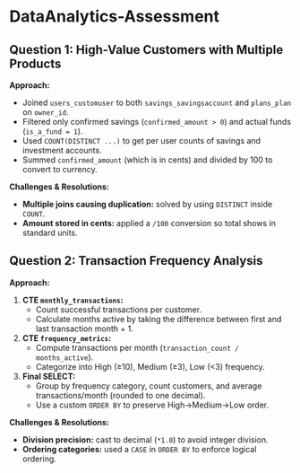 # DataAnalytics-Assessment
## Question 1: High-Value Customers with Multiple Products

**Approach:**  
- Joined `users_customuser` to both `savings_savingsaccount` and `plans_plan` on `owner_id`.  
- Filtered only confirmed savings (`confirmed_amount > 0`) and actual funds (`is_a_fund = 1`).  
- Used `COUNT(DISTINCT ...)` to get per user counts of savings and investment accounts.  
- Summed `confirmed_amount` (which is in cents) and divided by 100 to convert to currency.  

**Challenges & Resolutions:**  
- **Multiple joins causing duplication:** solved by using `DISTINCT` inside `COUNT`.  
- **Amount stored in cents:** applied a `/100` conversion so total shows in standard units.

## Question 2: Transaction Frequency Analysis

**Approach:**  
1. **CTE `monthly_transactions`:**  
   - Count successful transactions per customer.  
   - Calculate months active by taking the difference between first and last transaction month + 1.  
2. **CTE `frequency_metrics`:**  
   - Compute transactions per month (`transaction_count / months_active`).  
   - Categorize into High (≥10), Medium (≥3), Low (<3) frequency.  
3. **Final SELECT:**  
   - Group by frequency category, count customers, and average transactions/month (rounded to one decimal).  
   - Use a custom `ORDER BY` to preserve High→Medium→Low order.

**Challenges & Resolutions:**  
- **Division precision:** cast to decimal (`*1.0`) to avoid integer division.  
- **Ordering categories:** used a `CASE` in `ORDER BY` to enforce logical ordering.  
